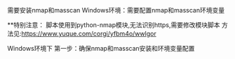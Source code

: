 需要安装nmap和masscan
Windows环境：需要配置nmap和masscan环境变量

**特别注意：
脚本使用到python-nmap模块,无法识别https,需要修改模块脚本
方法见:https://www.yuque.com/corgi/yfbm4o/wwlgor

Windows环境下
第一步：确保nmap和masscan安装和环境变量配置

